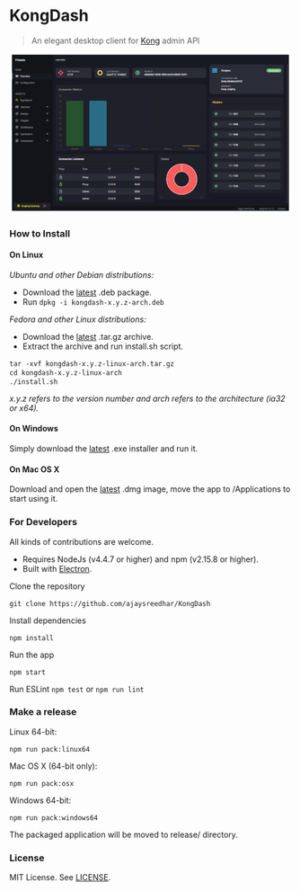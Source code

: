 # KongDash

> An elegant desktop client for [Kong](https://konghq.com/kong/) admin API

[![](screenshot.png)](https://raw.githubusercontent.com/ajaysreedhar/KongDash/master/screenshot.png)

### How to Install

#### On Linux
_Ubuntu and other Debian distributions:_

- Download the [latest](https://github.com/ajaysreedhar/KongDash/releases) .deb package. 
- Run `dpkg -i kongdash-x.y.z-arch.deb`


_Fedora and other Linux distributions:_

- Download the [latest](https://github.com/ajaysreedhar/KongDash/releases) .tar.gz archive.
- Extract the archive and run install.sh script.

```shell
tar -xvf kongdash-x.y.z-linux-arch.tar.gz
cd kongdash-x.y.z-linux-arch
./install.sh
```

_x.y.z refers to the version number and arch refers to the architecture (ia32 or x64)._

#### On Windows
Simply download the [latest](https://github.com/ajaysreedhar/KongDash/releases) .exe installer and run it.

#### On Mac OS X
Download and open the [latest](https://github.com/ajaysreedhar/KongDash/releases) .dmg image, move the app to /Applications to start using it.

### For Developers
All kinds of contributions are welcome.

- Requires NodeJs (v4.4.7 or higher) and npm (v2.15.8 or higher).
- Built with [Electron](https://www.electronjs.org/).

Clone the repository
```shell
git clone https://github.com/ajaysreedhar/KongDash
```

Install dependencies
```shell
npm install
```

Run the app
```shell
npm start
```

Run ESLint
```npm test``` or ```npm run lint```

### Make a release

Linux 64-bit:
```shell
npm run pack:linux64
```

Mac OS X (64-bit only):
```shell
npm run pack:osx
```

Windows 64-bit:
```shell
npm run pack:windows64
```

The packaged application will be moved to release/ directory.

### License
MIT License. See [LICENSE](LICENSE).
